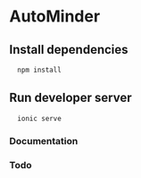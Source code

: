 # AutoMinder

## Install dependencies

```bash 
  npm install
```
## Run developer server

```bash 
  ionic serve
```
### Documentation
  


### Todo
